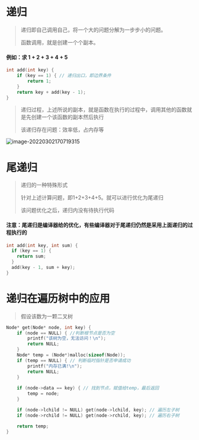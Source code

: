 # 递归

>   递归即自己调用自己，将一个大的问题分解为一步步小的问题。
>
>   函数调用，就是创建一个个副本。

#### 例如：求 1 + 2 + 3 + 4 + 5

```c
int add(int key) {
	if (key == 1) { // 递归出口，即边界条件
		return 1;
	}
	return key + add(key - 1); 
}
```



> 递归过程，上述所说的副本，就是函数在执行的过程中，调用其他的函数就是先创建一个该函数的副本然后执行
>
> 该递归存在问题：效率低，占内存等

![image-20220302170719315](C:\Users\烧鸡公\AppData\Roaming\Typora\typora-user-images\image-20220302170719315.png)





# 尾递归

> 递归的一种特殊形式
>
> 针对上述计算问题，即1+2+3+4+5。就可以进行优化为尾递归
>
> 该问题优化之后，递归内没有待执行代码

#### 注意：尾递归是编译器给的优化，有些编译器对于尾递归仍然是采用上面递归的过程执行的

```c
int add(int key, int sum) {
  if (key == 1) {
    return sum;
  }
  add(key - 1, sum + key);
}
```



# 递归在遍历树中的应用

> 假设该数为一颗二叉树

```c
Node* get(Node* node, int key) {
	if (node == NULL) { //判断根节点是否为空
		printf("该树为空，无法访问！\n");
		return NULL;
	}
	Node* temp = (Node*)malloc(sizeof(Node));
	if (temp == NULL) { // 判断临时指针是否申请成功
		printf("内存已满!\n");
		return NULL;
	}
	
	if (node->data == key) { // 找到节点，赋值给temp，最后返回
		temp = node;
	}

	if (node->lchild != NULL) get(node->lchild, key); // 遍历左子树
	if (node->rchild != NULL) get(node->rchild, key); // 遍历右子树

	return temp;
}
```

